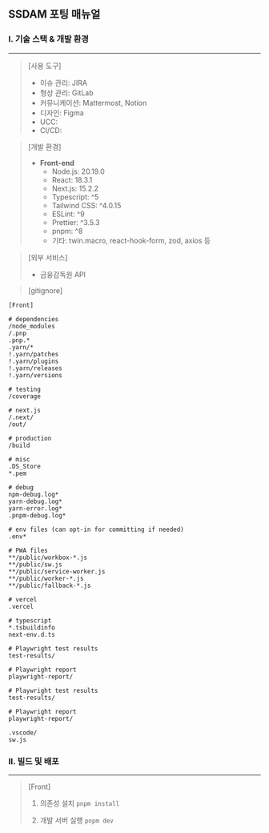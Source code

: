 ## SSDAM 포팅 매뉴얼

### I. 기술 스택 & 개발 환경
---
> [사용 도구]
>* 이슈 관리: JIRA
>* 형상 관리: GitLab
>* 커뮤니케이션: Mattermost, Notion
>* 디자인: Figma
>* UCC: 
>* CI/CD: 

> [개발 환경]
> * **Front-end**
> 	* Node.js: 20.19.0
> 	* React: 18.3.1
> 	* Next.js: 15.2.2
> 	* Typescript: ^5
> 	* Tailwind CSS: ^4.0.15
> 	* ESLint: ^9
> 	* Prettier: ^3.5.3
> 	* pnpm: ^8
> 	* 기타: twin.macro, react-hook-form, zod, axios 등


> [외부 서비스]
> * 금융감독원 API

> [gitignore]
```
[Front]

# dependencies
/node_modules
/.pnp
.pnp.*
.yarn/*
!.yarn/patches
!.yarn/plugins
!.yarn/releases
!.yarn/versions

# testing
/coverage

# next.js
/.next/
/out/

# production
/build

# misc
.DS_Store
*.pem

# debug
npm-debug.log*
yarn-debug.log*
yarn-error.log*
.pnpm-debug.log*

# env files (can opt-in for committing if needed)
.env*

# PWA files
**/public/workbox-*.js
**/public/sw.js
**/public/service-worker.js
**/public/worker-*.js
**/public/fallback-*.js

# vercel
.vercel

# typescript
*.tsbuildinfo
next-env.d.ts

# Playwright test results
test-results/

# Playwright report
playwright-report/

# Playwright test results
test-results/

# Playwright report
playwright-report/

.vscode/
sw.js
```

###  II. 빌드 및 배포
---

> [Front]
> 1. 의존성 설치
> `pnpm install`
>
>2. 개발 서버 실행
> `pnpm dev`